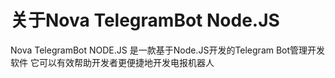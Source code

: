 # 关于Nova TelegramBot Node.JS
 Nova TelegramBot NODE.JS 是一款基于Node.JS开发的Telegram Bot管理开发软件
 它可以有效帮助开发者更便捷地开发电报机器人